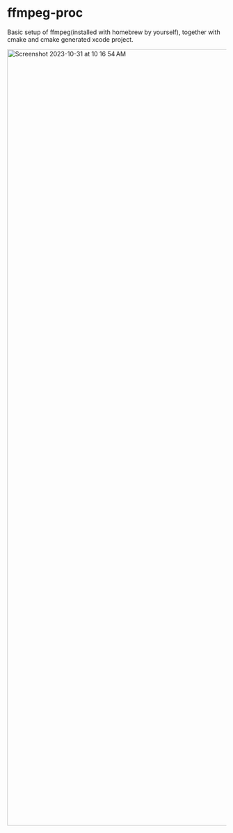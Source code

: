 # ffmpeg-proc
Basic setup of ffmpeg(installed with homebrew by yourself), together with cmake and cmake generated xcode project.


<img width="1785" alt="Screenshot 2023-10-31 at 10 16 54 AM" src="https://github.com/kasimok/ffmpeg-proc/assets/5194603/bf84dcda-c82e-48b4-95bb-72b5ae9716a5">
